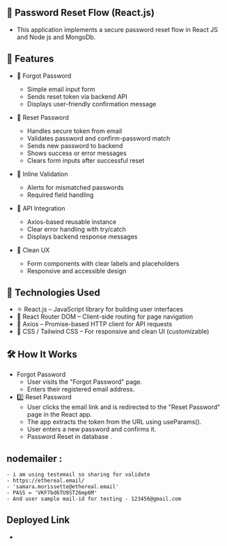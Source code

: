 ## 🔐 Password Reset Flow (React.js)
- This application implements a secure password reset flow in React JS and Node js and MongoDb.

## 🚀 Features
- 📩 Forgot Password
    - Simple email input form
    - Sends reset token via backend API
    - Displays user-friendly confirmation message

- 🔑 Reset Password
    - Handles secure token from email
    - Validates password and confirm-password match
    - Sends new password to backend
    - Shows success or error messages
    - Clears form inputs after successful reset

- 💬 Inline Validation
    - Alerts for mismatched passwords
    - Required field handling

- 🔄 API Integration
    - Axios-based reusable instance
    - Clear error handling with try/catch
    - Displays backend response messages

- 🎯 Clean UX
    - Form components with clear labels and placeholders
    - Responsive and accessible design

## 🧱 Technologies Used
- ⚛️ React.js – JavaScript library for building user interfaces
- 🧭 React Router DOM – Client-side routing for page navigation
- 🔄 Axios – Promise-based HTTP client for API requests
- 🎨 CSS / Tailwind CSS – For responsive and clean UI (customizable)

## 🛠️ How It Works
- Forgot Password
    - User visits the "Forgot Password" page.
    - Enters their registered email address.
- 2️⃣ Reset Password
    - User clicks the email link and is redirected to the "Reset Password" page in the React app.
    - The app extracts the token from the URL using useParams().
    - User enters a new password and confirms it.
    - Password Reset in database .
## nodemailer :
    - i am using testemail so sharing for validate
    - https://ethereal.email/
    - 'samara.morissette@ethereal.email'
    - PASS = 'VKF7bd6TU9ST26mp6M'
    - And user sample mail-id for testing - 123456@gmail.com

## Deployed Link
- 